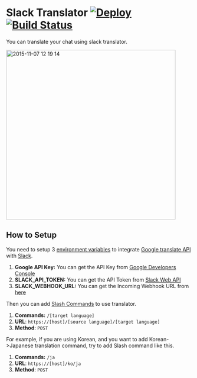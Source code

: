 # Slack Translator [![Deploy](https://www.herokucdn.com/deploy/button.svg)](https://heroku.com/deploy) [![Build Status](https://travis-ci.org/spoqa/slack-translator.svg)](https://travis-ci.org/spoqa/slack-translator)

You can translate your chat using slack translator.

<img width="459" alt="2015-11-07 12 19 14" src="https://cloud.githubusercontent.com/assets/276766/11000456/3e07dad4-84e5-11e5-9b51-f777340e4909.png">


## How to Setup

You need to setup 3 [environment variables][2] to integrate
[Google translate API][3] with [Slack][1].

1. **Google API Key:** You can get the API Key from [Google Developers Console](https://console.developers.google.com/)
2. **SLACK_API_TOKEN:** You can get the API Token from [Slack Web API](https://api.slack.com/web)
3. **SLACK_WEBHOOK_URL:** You can get the Incoming Webhook URL from [here](https://slack.com/services/new/incoming-webhook)

Then you can add [Slash Commands](https://api.slack.com/slash-commands) to use
translator.

1. **Commands:** `/[target language]`
2. **URL**: `https://[host]/[source language]/[target language]`
3. **Method**: `POST`

For example, if you are using Korean, and you want to add Korean->Japanese
translation command, try to add Slash command like this.

1. **Commands:** `/ja`
2. **URL**: `https://[host]/ko/ja`
3. **Method**: `POST`

  [1]: https://www.slack.com/
  [2]: https://en.wikipedia.org/wiki/Environment_variable
  [3]: https://cloud.google.com/translate/docs
